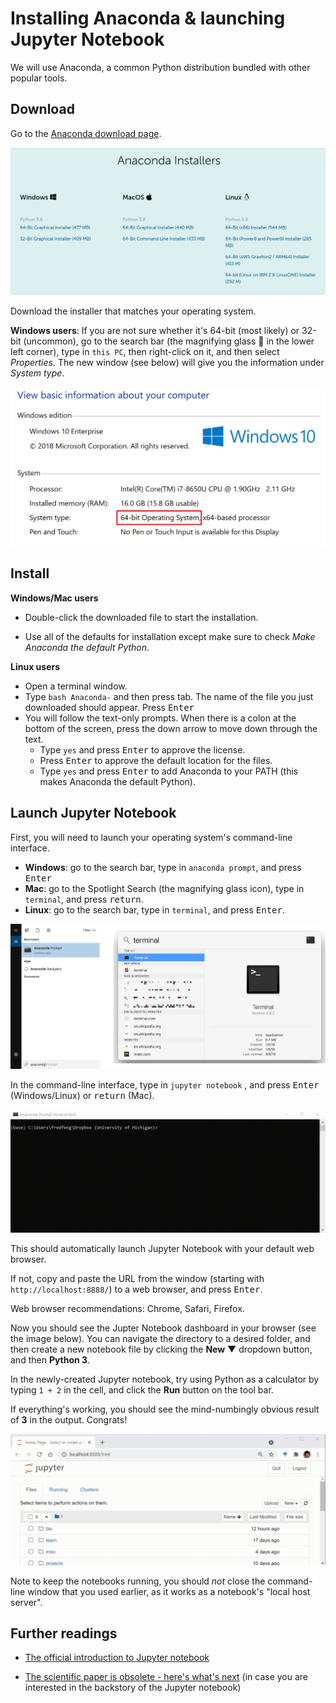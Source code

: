 # Installing Anaconda & launching Jupyter Notebook

We will use Anaconda, a common Python distribution bundled with other popular tools. 

## Download

Go to the [Anaconda download page](https://www.anaconda.com/products/individual#Downloads).

![](./images/anaconda_download.png)

Download the installer that matches your operating system.

**Windows users**: If you are not sure whether it's 64-bit (most likely) or 32-bit (uncommon), 
go to the search bar (the magnifying glass 🔎 in the lower left corner), 
type in `this PC`, then right-click on it, and then select *Properties*. 
The new window (see below) will give you the information under *System type*.  

![](./images/Windows_64bit.png)

## Install

**Windows/Mac users**

- Double-click the downloaded file to start the installation. 

- Use all of the defaults for installation except make sure to check *Make Anaconda the default Python*.

**Linux users**

- Open a terminal window.
- Type `bash Anaconda-` and then press tab. The name of the file you just downloaded should appear. Press <kbd>Enter</kbd>
- You will follow the text-only prompts. When there is a colon at the bottom of the screen, press the down arrow to move down through the text. 
    - Type `yes` and press <kbd>Enter</kbd> to approve the license. 
    - Press <kbd>Enter</kbd> to approve the default location for the files. 
    - Type `yes` and press <kbd>Enter</kbd> to add Anaconda to your PATH (this makes Anaconda the default Python).


## Launch Jupyter Notebook

First, you will need to launch your operating system's command-line interface. 

- **Windows**: go to the search bar, type in `anaconda prompt`, and press <kbd>Enter</kbd>
- **Mac**: go to the Spotlight Search (the magnifying glass icon), type in `terminal`, and press <kbd>return</kbd>.
- **Linux**: go to the search bar, type in `terminal`, and press <kbd>Enter</kbd>.

![](./images/CLI.png)

In the command-line interface, type in `jupyter notebook` , and press <kbd>Enter</kbd> (Windows/Linux) or <kbd>return</kbd> (Mac).

![](./images/launch-jupyter-windows.gif)


This should automatically launch Jupyter Notebook with your default web browser. 

If not, copy and paste the URL from the window (starting with `http://localhost:8888/`) to a web browser, and press <kbd>Enter</kbd>.

Web browser recommendations: Chrome, Safari, Firefox.

Now you should see the Jupter Notebook dashboard in your browser (see the image below). 
You can navigate the directory to a desired folder, and then create a new notebook file by clicking the **New** ▼ dropdown button, and then **Python 3**.

In the newly-created Jupyter notebook, try using Python as a calculator by typing `1 + 2` in the cell, and click the **Run** button on the tool bar.

If everything's working, you should see the mind-numbingly obvious result of **3** in the output. Congrats!

![](./images/jupyter.gif)


Note to keep the notebooks running, you should *not* close the command-line window that you used earlier, as it works as a notebook's "local host server". 


## Further readings

- [The official introduction to Jupyter notebook](https://jupyter-notebook.readthedocs.io/en/stable/notebook.html)

- [The scientific paper is obsolete - here's what's next](https://www.theatlantic.com/science/archive/2018/04/the-scientific-paper-is-obsolete/556676/) (in case you are interested in the backstory of the Jupyter notebook)